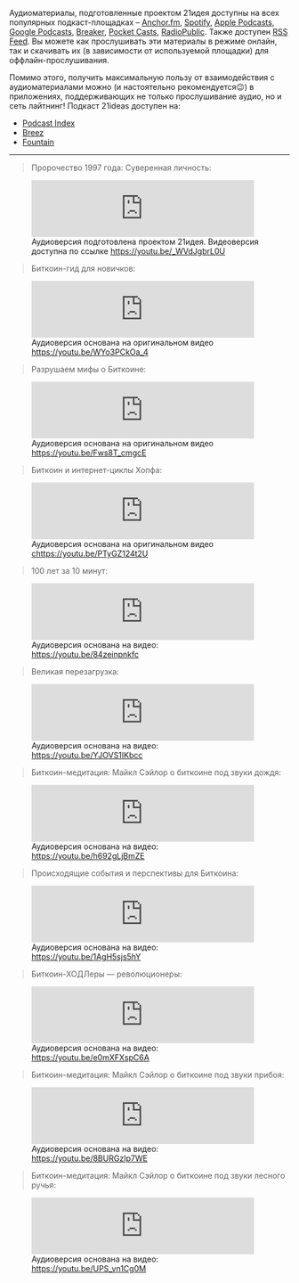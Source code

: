  

Аудиоматериалы, подготовленные проектом 21идея доступны на всех популярных подкаст-площадках – [Anchor.fm](https://anchor.fm/tony-lightning), [Spotify](https://open.spotify.com/show/1vjCoEDFPYaqKm3HasOZrK), [Apple Podcasts](https://podcasts.apple.com/us/podcast/21ideas/id1584949114), [Google Podcasts](https://www.google.com/podcasts?feed=aHR0cHM6Ly9hbmNob3IuZm0vcy82OWM4ZGU1OC9wb2RjYXN0L3Jzcw==), [Breaker](https://www.breaker.audio/21ideas), [Pocket Casts](https://pca.st/c4me4r1y), [RadioPublic](https://radiopublic.com/21ideas-G7n37L). Также доступен [RSS Feed](https://anchor.fm/s/69c8de58/podcast/rss). Вы можете как прослушивать эти материалы в режиме онлайн, так и скачивать их (в зависимости от используемой площадки) для оффлайн-прослушивания.

Помимо этого, получить максимальную пользу от взаимодействия с аудиоматериалами можно (и настоятельно рекомендуется😉) в приложениях, поддерживающих не только прослушивание аудио, но и сеть лайтнинг! Подкаст 21ideas доступен на:

*   [Podcast Index](https://podcastindex.org/podcast/4255963)
*   [Breez](https://breez.technology/index.html)
*   [Fountain](https://www.fountain.fm/)

---

<blockquote class="kg-blockquote-alt">Пророчество 1997 года: Суверенная личность:</blockquote>

<figure class="kg-card kg-embed-card kg-card-hascaption"><iframe frameborder="0" height="102px" scrolling="no" src="https://anchor.fm/tony-lightning/embed/episodes/1997-e1bsuq1" width="400px"></iframe><figcaption>Аудиоверсия подготовлена проектом 21идея. Видеоверсия доступна по ссылке <a href="https://youtu.be/_WVdJgbrL0U">https://youtu.be/_WVdJgbrL0U</a></figcaption></figure>

<blockquote class="kg-blockquote-alt">Биткоин-гид для новичков:</blockquote>

<figure class="kg-card kg-embed-card kg-card-hascaption"><iframe frameborder="0" height="102px" scrolling="no" src="https://anchor.fm/tony-lightning/embed/episodes/--e1coemg" width="400px"></iframe><figcaption>Аудиоверсия основана на оригинальном видео <a href="https://youtu.be/WYo3PCkOa_4">https://youtu.be/WYo3PCkOa_4</a></figcaption></figure>

<blockquote class="kg-blockquote-alt">Разрушаем мифы о Биткоине:</blockquote>

<figure class="kg-card kg-embed-card kg-card-hascaption"><iframe frameborder="0" height="102px" scrolling="no" src="https://anchor.fm/tony-lightning/embed/episodes/ep-e1c56ms" width="400px"></iframe><figcaption>Аудиоверсия основана на оригинальном видео <a href="https://youtu.be/Fws8T_cmgcE">https://youtu.be/Fws8T_cmgcE</a></figcaption></figure>

<blockquote class="kg-blockquote-alt">Биткоин и интернет-циклы Хопфа:</blockquote>

<figure class="kg-card kg-embed-card kg-card-hascaption"><iframe frameborder="0" height="102px" scrolling="no" src="https://anchor.fm/tony-lightning/embed/episodes/--e1c1mjr" width="400px"></iframe><figcaption>Аудиоверсия основана на оригинальном видео <a href="https://youtu.be/PTyGZ124t2U">chttps://youtu.be/PTyGZ124t2U</a></figcaption></figure>

<blockquote class="kg-blockquote-alt">100 лет за 10 минут:</blockquote>

<figure class="kg-card kg-embed-card kg-card-hascaption"><iframe frameborder="0" height="102px" scrolling="no" src="https://anchor.fm/tony-lightning/embed/episodes/100----10-e1e0rad" width="400px"></iframe><figcaption>Аудиоверсия основана на видео: <a href="https://youtu.be/84zeinpnkfc">https://youtu.be/84zeinpnkfc</a></figcaption></figure>

<blockquote class="kg-blockquote-alt">Великая перезагрузка:</blockquote>

<figure class="kg-card kg-embed-card kg-card-hascaption"><iframe frameborder="0" height="102px" scrolling="no" src="https://anchor.fm/tony-lightning/embed/episodes/ep-e1fs1p8" width="400px"></iframe><figcaption>Аудиоверсия основана на видео: <a href="https://youtu.be/YJOVS1IKbcc">https://youtu.be/YJOVS1IKbcc</a></figcaption></figure>

<blockquote class="kg-blockquote-alt">Биткоин-медитация: Майкл Сэйлор о биткоине под звуки дождя:</blockquote>

<figure class="kg-card kg-embed-card kg-card-hascaption"><iframe frameborder="0" height="102px" scrolling="no" src="https://anchor.fm/tony-lightning/embed/episodes/--e1g7qhc" width="400px"></iframe><figcaption>Аудиоверсия основана на видео: <a href="https://youtu.be/h692gLjBmZE">https://youtu.be/h692gLjBmZE</a></figcaption></figure>

<blockquote class="kg-blockquote-alt">Происходящие события и перспективы для Биткоина:</blockquote>

<figure class="kg-card kg-embed-card kg-card-hascaption"><iframe frameborder="0" height="102px" scrolling="no" src="https://anchor.fm/tony-lightning/embed/episodes/ep-e1gcgfh" width="400px"></iframe><figcaption>Аудиоверсия основана на видео: <a href="https://youtu.be/1AgH5sjs5hY">https://youtu.be/1AgH5sjs5hY</a></figcaption></figure>

<blockquote class="kg-blockquote-alt">Биткоин-ХОДЛеры — революционеры:</blockquote>

<figure class="kg-card kg-embed-card kg-card-hascaption"><iframe frameborder="0" height="102px" scrolling="no" src="https://anchor.fm/tony-lightning/embed/episodes/--e1gqfh6" width="400px"></iframe><figcaption>Аудиоверсия основана на видео: <a href="https://youtu.be/e0mXFXspC6A">https://youtu.be/e0mXFXspC6A</a></figcaption></figure>

<blockquote class="kg-blockquote-alt">Биткоин-медитация: Майкл Сэйлор о биткоине под звуки прибоя:</blockquote>

<figure class="kg-card kg-embed-card kg-card-hascaption"><iframe frameborder="0" height="102px" scrolling="no" src="https://anchor.fm/tony-lightning/embed/episodes/--e1h9dkd" width="400px"></iframe><figcaption>Аудиоверсия основана на видео: <a href="https://youtu.be/8BURGzIp7WE">https://youtu.be/8BURGzIp7WE</a></figcaption></figure>

<blockquote class="kg-blockquote-alt">Биткоин-медитация: Майкл Сэйлор о биткоине под звуки лесного ручья:</blockquote>

<figure class="kg-card kg-embed-card kg-card-hascaption"><iframe frameborder="0" height="102px" scrolling="no" src="https://anchor.fm/tony-lightning/embed/episodes/--e1hihta" width="400px"></iframe><figcaption>Аудиоверсия основана на видео: <a href="https://youtu.be/UPS_vn1Cg0M">https://youtu.be/UPS_vn1Cg0M</a></figcaption></figure>